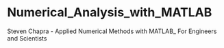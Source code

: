 # Numerical_Analysis_with_MATLAB
Steven Chapra - Applied Numerical Methods with MATLAB_ For Engineers and Scientists
